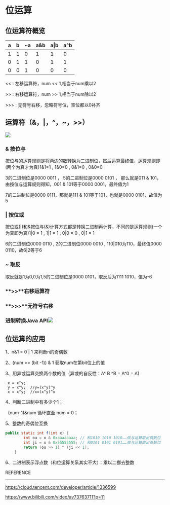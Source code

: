 # 位运算

## 位运算符概览

| a    | b    | ~a   | a&b  | a\|b | a^b  |
| ---- | ---- | ---- | ---- | ---- | ---- |
| 1    | 1    | 0    | 1    | 1    | 0    |
| 0    | 1    | 1    | 0    | 1    | 1    |
| 0    | 0    | 1    | 0    | 0    | 0    |

<<    :   左移运算符，num << 1,相当于num乘以2

\>>    :   右移运算符，num >> 1,相当于num除以2

\>>>   :   无符号右移，忽略符号位，空位都以0补齐

## 运算符（&，|，^，~，>>）

![](https://i.bmp.ovh/imgs/2020/01/fd47089d084a0481.png)

### **&** 按位与

按位与的运算规则是将两边的数转换为二进制位，然后运算最终值，运算规则即(两个为真才为真)1&1=1 , 1&0=0 , 0&1=0 , 0&0=0

3的二进制位是0000 0011 ， 5的二进制位是0000 0101 ， 那么就是011 & 101，由按位与运算规则得知，001 & 101等于0000 0001，最终值为1

7的二进制位是0000 0111，那就是111 & 101等于101，也就是0000 0101，故值为5

### **|** 按位或

按位或(|)和&按位与(&)计算方式都是转换二进制再计算，不同的是运算规则(一个为真即为真)1|0 = 1 , 1|1 = 1 , 0|0 = 0 , 0|1 = 1

6的二进制位0000 0110 , 2的二进制位0000 0010 , 110|010为110，最终值0000 0110，故6|2等于6

### **~** 取反

取反就是1为0,0为1,5的二进制位是0000 0101，取反后为1111 1010，值为-6

### **>>**右移运算符

### **>>>**无符号右移

### 进制转换Java API<img src = 'https://i.bmp.ovh/imgs/2020/01/7dbaf9d6c057cd1f.png' />

## 位运算的应用

1、n&1 = 0 | 1 来判断n的奇偶数

2、(num >> (bit -1)) & 1 获取num在第bit位上的值

3、用异或运算交换两个数的值（异或的自反性：A^  B ^B = A^0 = A)

```
 x = x^y; 
 y = x^y;  //y=(x^y)^y        
 x = x^y;  //x=(x^y)^x
```

4、判断二进制中有多少个1；

（num-1)&num 循环直至 num = 0；

5、整数的奇偶位互换

```java
public static int f(int x) {
		int ou = x & 0xaaaaaaaa; // 和1010 1010 1010……做与运算取出偶数位
		int ji = x & 0x55555555; // 和0101 0101 0101……做与运算取出奇数位
		return (ou >> 1) ^ (ji << 1);
	}
```

6、二进制表示浮点数（和位运算关系其实不大）：乘以二挪去整数



REFERENCE

------

https://cloud.tencent.com/developer/article/1336599

https://www.bilibili.com/video/av73763711?p=11

